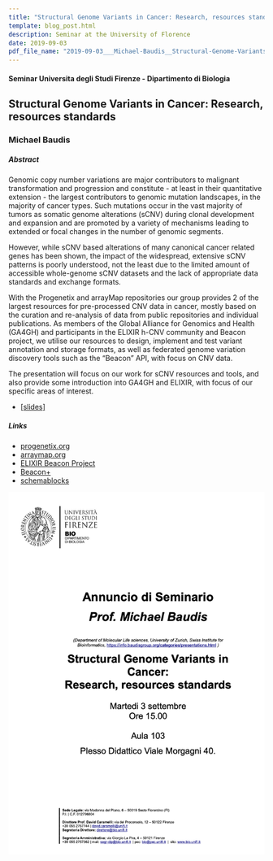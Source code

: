 ```yaml
---
title: "Structural Genome Variants in Cancer: Research, resources standards"
template: blog_post.html 
description: Seminar at the University of Florence
date: 2019-09-03
pdf_file_name: "2019-09-03___Michael-Baudis__Structural-Genome-Variants-in-Cancer__Seminar-UniFirenze.pdf"
---
```


#### Seminar Universita degli Studi Firenze - Dipartimento di Biologia
## Structural Genome Variants in Cancer: Research, resources standards
### Michael Baudis

##### Abstract

Genomic copy number variations are major contributors to malignant transformation and progression and constitute - at least in their quantitative extension - the largest contributors to genomic mutation landscapes, in the majority of cancer types. Such mutations occur in the vast majority of tumors as somatic genome alterations (sCNV) during clonal development and expansion and are promoted by a variety of mechanisms leading to extended or focal changes in the number of genomic segments.<!--more--> 

However, while sCNV based alterations of many canonical cancer related genes has been shown, the impact of the widespread, extensive sCNV patterns is poorly understood, not the least due to the limited amount of accessible whole-genome sCNV datasets and the lack of appropriate data standards and exchange formats.

With the Progenetix and arrayMap repositories our group provides 2 of the largest resources for pre-processed CNV data in cancer, mostly based on the curation and re-analysis of data from public repositories and individual publications. As members of the Global Alliance for Genomics and Health (GA4GH) and participants in the ELIXIR h-CNV community and Beacon project, we utilise our resources to design, implement and test variant annotation and storage formats, as well as federated genome variation discovery tools such as the “Beacon” API, with focus on CNV data.

The presentation will focus on our work for sCNV resources and tools, and also provide some introduction into GA4GH and ELIXIR, with focus of our specific areas of interest. 

* [[slides]](/pdf/2019-09-03___Michael-Baudis__Structural-Genome-Variants-in-Cancer__Seminar-UniFirenze.pdf)

##### Links

* [progenetix.org](http://progenetix.org)
* [arraymap.org](http://arraymap.org)
* [ELIXIR Beacon Project](http://beacon-project.io)
* [Beacon+](http://beacon.progenetix.org)
* [schemablocks](http://schemablocks.org)

![](/img/2019-09-03-seminar-Firenze-Michael-flyer.png)


